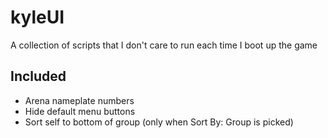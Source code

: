 # kyleUI

A collection of scripts that I don't care to run each time I boot up the game

## Included

* Arena nameplate numbers
* Hide default menu buttons
* Sort self to bottom of group (only when Sort By: Group is picked)
